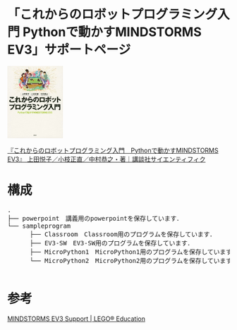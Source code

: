 # 「これからのロボットプログラミング入門 Pythonで動かすMINDSTORMS EV3」サポートページ

<img src="https://github.com/mkoeda/LEGO_Python/blob/main/bookcover.jpg" width="25%">

[『これからのロボットプログラミング入門　Pythonで動かすMINDSTORMS EV3』 上田悦子／小枝正直／中村恭之・著｜講談社サイエンティフィク](https://www.kspub.co.jp/book/detail/5186183.html)

# 構成
<pre>
.
├── powerpoint　講義用のpowerpointを保存しています．
└── sampleprogram
　　　 ├── Classroom　Classroom用のプログラムを保存しています．
　　　 ├── EV3-SW　EV3-SW用のプログラムを保存しています．
　　　 ├── MicroPython1　MicroPython1用のプログラムを保存しています．
　　　 └── MicroPython2　MicroPython2用のプログラムを保存しています．

</pre>

# 参考
[MINDSTORMS EV3 Support \| LEGO® Education](https://education.lego.com/en-us/product-resources/mindstorms-ev3/teacher-resources/python-for-ev3)